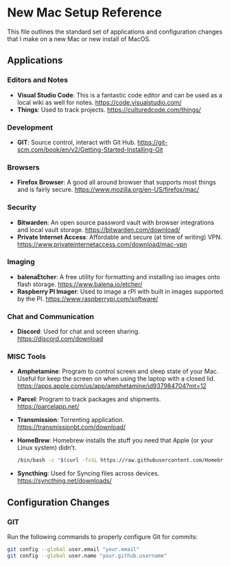 # New Mac Setup Reference

This file outlines the standard set of applications and configuration changes that I make on a new Mac or new install of MacOS.

## Applications

### Editors and Notes

- **Visual Studio Code**: This is a fantastic code editor and can be used as a local wiki as well for notes. <https://code.visualstudio.com/>
- **Things**: Used to track projects. <https://culturedcode.com/things/>

### Development
- **GIT**: Source control, interact with Git Hub. <https://git-scm.com/book/en/v2/Getting-Started-Installing-Git>

### Browsers

- **Firefox Browser**: A good all around browser that supports most things and is fairly secure. <https://www.mozilla.org/en-US/firefox/mac/>
  
### Security

- **Bitwarden**: An open source password vault with browser integrations and local vault storage. <https://bitwarden.com/download/>
- **Private Internet Access**: Affordable and secure (at time of writing) VPN. <https://www.privateinternetaccess.com/download/mac-vpn>

### Imaging

- **balenaEtcher**: A free utility for formatting and installing iso images onto flash storage. <https://www.balena.io/etcher/>
- **Raspberry PI Imager**: Used to image a rPI with built in images supported by the PI. <https://www.raspberrypi.com/software/>

### Chat and Communication

- **Discord**: Used for chat and screen sharing. <https://discord.com/download>

### MISC Tools

- **Amphetamine**: Program to control screen and sleep state of your Mac.  Useful for keep the screen on when using the laptop with a closed lid. <https://apps.apple.com/us/app/amphetamine/id937984704?mt=12>
- **Parcel**: Program to track packages and shipments. <https://parcelapp.net/>
- **Transmission**: Torrenting application. <https://transmissionbt.com/download/>
- **HomeBrew**: Homebrew installs the stuff you need that Apple (or your Linux system) didn’t.
  
    ```bash
    /bin/bash -c "$(curl -fsSL https://raw.githubusercontent.com/Homebrew/install/HEAD/install.sh)"
    ```
- **Syncthing**: Used for Syncing files across devices. <https://syncthing.net/downloads/>

## Configuration Changes

### GIT

Run the following commands to properly configure Git for commits:

```bash
git config --global user.email "your.email"
git config --global user.name "your.github.username"
```
